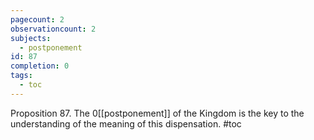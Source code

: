 ```yaml
---
pagecount: 2
observationcount: 2
subjects:
  - postponement
id: 87
completion: 0
tags:
  - toc
---
```

Proposition 87. The 0[[postponement]] of the Kingdom is the key to the understanding of the meaning of this dispensation.
#toc
